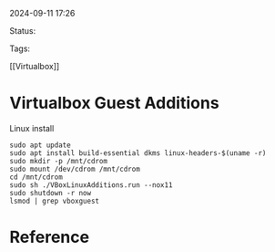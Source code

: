 
2024-09-11 17:26

Status:

Tags:

[[Virtualbox]]

# Virtualbox Guest Additions

Linux install

```shell
sudo apt update
sudo apt install build-essential dkms linux-headers-$(uname -r)
sudo mkdir -p /mnt/cdrom
sudo mount /dev/cdrom /mnt/cdrom
cd /mnt/cdrom
sudo sh ./VBoxLinuxAdditions.run --nox11
sudo shutdown -r now
lsmod | grep vboxguest
```
# Reference
